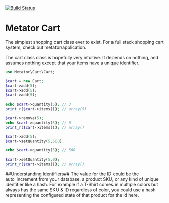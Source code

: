 [![Build Status](https://travis-ci.org/metator/cart.png?branch=master)](https://travis-ci.org/metator/cart)

Metator Cart
====

The simplest shopping cart class ever to exist. For a full stack shopping cart system, check out metator/application.

The cart class class is hopefully very intuitive. It depends on nothing, and assumes nothing except that your items have a unique identifier.

````php
use Metator\Cart\Cart;

$cart = new Cart;
$cart->add(5);
$cart->add(5);
$cart->add(5);

echo $cart->quantity(5); // 3
print_r($cart->items()); // array(5)

$cart->remove(5);
echo $cart->quantity(5); // 0
print_r($cart->items()); // array()

$cart->add(5);
$cart->setQuantity(5,500);

echo $cart->quantity(5); // 500

$cart->setQuantity(5,0);
print_r($cart->items()); // array()
````

##Understanding Identifiers##
The value for the ID could be the auto_increment from your database, a product SKU, or any kind of unique identifier like a hash. For example if a T-Shirt comes in multiple colors but always has the same SKU & ID regardless of color, you could use a hash representing the configured state of that product for the id here.
